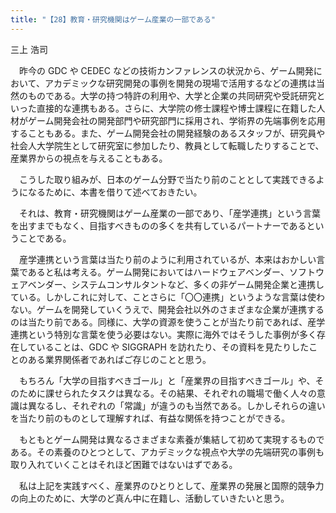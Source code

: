 ```yaml
---
title: "【28】教育・研究機関はゲーム産業の一部である"
---
```



三上 浩司


　昨今の GDC や CEDEC などの技術カンファレンスの状況から、ゲーム開発において、アカデミックな研究開発の事例を開発の現場で活用するなどの連携は当然のものである。大学の持つ特許の利用や、大学と企業の共同研究や受託研究といった直接的な連携もある。さらに、大学院の修士課程や博士課程に在籍した人材がゲーム開発会社の開発部門や研究部門に採用され、学術界の先端事例を応用することもある。また、ゲーム開発会社の開発経験のあるスタッフが、研究員や社会人大学院生として研究室に参加したり、教員として転職したりすることで、産業界からの視点を与えることもある。

　こうした取り組みが、日本のゲーム分野で当たり前のこととして実践できるようになるために、本書を借りて述べておきたい。

　それは、教育・研究機関はゲーム産業の一部であり、「産学連携」という言葉を出すまでもなく、目指すべきものの多くを共有しているパートナーであるということである。

　産学連携という言葉は当たり前のように利用されているが、本来はおかしい言葉であると私は考える。ゲーム開発においてはハードウェアベンダー、ソフトウェアベンダー、システムコンサルタントなど、多くの非ゲーム開発企業と連携している。しかしこれに対して、ことさらに「〇〇連携」というような言葉は使わない。ゲームを開発していくうえで、開発会社以外のさまざまな企業が連携するのは当たり前である。同様に、大学の資源を使うことが当たり前であれば、産学連携という特別な言葉を使う必要はない。実際に海外ではそうした事例が多く存在していることは、GDC や SIGGRAPH を訪れたり、その資料を見たりしたことのある業界関係者であればご存じのことと思う。

　もちろん「大学の目指すべきゴール」と「産業界の目指すべきゴール」や、そのために課せられたタスクは異なる。その結果、それぞれの職場で働く人々の意識は異なるし、それぞれの「常識」が違うのも当然である。しかしそれらの違いを当たり前のものとして理解すれば、有益な関係を持つことができる。

　もともとゲーム開発は異なるさまざまな素養が集結して初めて実現するものである。その素養のひとつとして、アカデミックな視点や大学の先端研究の事例も取り入れていくことはそれほど困難ではないはずである。

　私は上記を実践すべく、産業界のひとりとして、産業界の発展と国際的競争力の向上のために、大学のど真ん中に在籍し、活動していきたいと思う。
